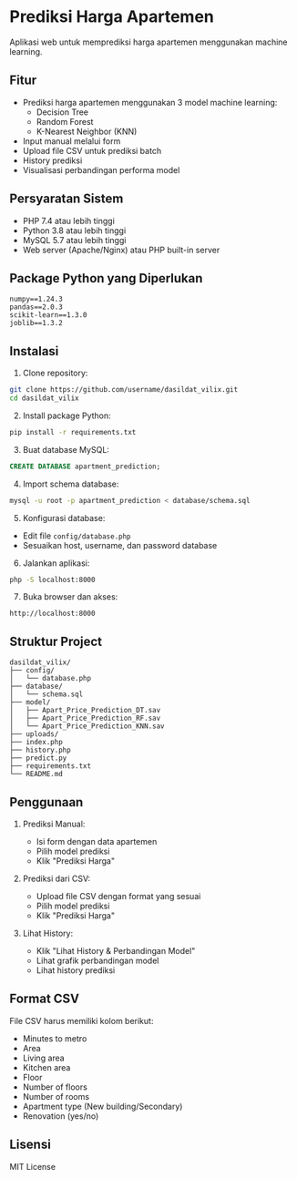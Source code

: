 # Prediksi Harga Apartemen

Aplikasi web untuk memprediksi harga apartemen menggunakan machine learning.

## Fitur

- Prediksi harga apartemen menggunakan 3 model machine learning:
  - Decision Tree
  - Random Forest
  - K-Nearest Neighbor (KNN)
- Input manual melalui form
- Upload file CSV untuk prediksi batch
- History prediksi
- Visualisasi perbandingan performa model

## Persyaratan Sistem

- PHP 7.4 atau lebih tinggi
- Python 3.8 atau lebih tinggi
- MySQL 5.7 atau lebih tinggi
- Web server (Apache/Nginx) atau PHP built-in server

## Package Python yang Diperlukan

```
numpy==1.24.3
pandas==2.0.3
scikit-learn==1.3.0
joblib==1.3.2
```

## Instalasi

1. Clone repository:
```bash
git clone https://github.com/username/dasildat_vilix.git
cd dasildat_vilix
```

2. Install package Python:
```bash
pip install -r requirements.txt
```

3. Buat database MySQL:
```sql
CREATE DATABASE apartment_prediction;
```

4. Import schema database:
```bash
mysql -u root -p apartment_prediction < database/schema.sql
```

5. Konfigurasi database:
- Edit file `config/database.php`
- Sesuaikan host, username, dan password database

6. Jalankan aplikasi:
```bash
php -S localhost:8000
```

7. Buka browser dan akses:
```
http://localhost:8000
```

## Struktur Project

```
dasildat_vilix/
├── config/
│   └── database.php
├── database/
│   └── schema.sql
├── model/
│   ├── Apart_Price_Prediction_DT.sav
│   ├── Apart_Price_Prediction_RF.sav
│   └── Apart_Price_Prediction_KNN.sav
├── uploads/
├── index.php
├── history.php
├── predict.py
├── requirements.txt
└── README.md
```

## Penggunaan

1. Prediksi Manual:
   - Isi form dengan data apartemen
   - Pilih model prediksi
   - Klik "Prediksi Harga"

2. Prediksi dari CSV:
   - Upload file CSV dengan format yang sesuai
   - Pilih model prediksi
   - Klik "Prediksi Harga"

3. Lihat History:
   - Klik "Lihat History & Perbandingan Model"
   - Lihat grafik perbandingan model
   - Lihat history prediksi

## Format CSV

File CSV harus memiliki kolom berikut:
- Minutes to metro
- Area
- Living area
- Kitchen area
- Floor
- Number of floors
- Number of rooms
- Apartment type (New building/Secondary)
- Renovation (yes/no)

## Lisensi

MIT License 